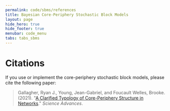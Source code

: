 ```yaml
---
permalink: code/sbms/references
title: Bayesian Core-Periphery Stochastic Block Models
layout: page
hide_hero: true
hide_footer: true
menubar: code_menu
tabs: tabs_sbms
---
```


# Citations

If you use or implement the core-periphery stochastic block models, please cite the following paper:

> Gallagher, Ryan J., Young, Jean-Gabriel, and Foucault Welles, Brooke. (2021). "[A Clarified Typology of Core-Periphery Structure in Networks](/publications/gallagher2020clarified)." *Science Advances*.
